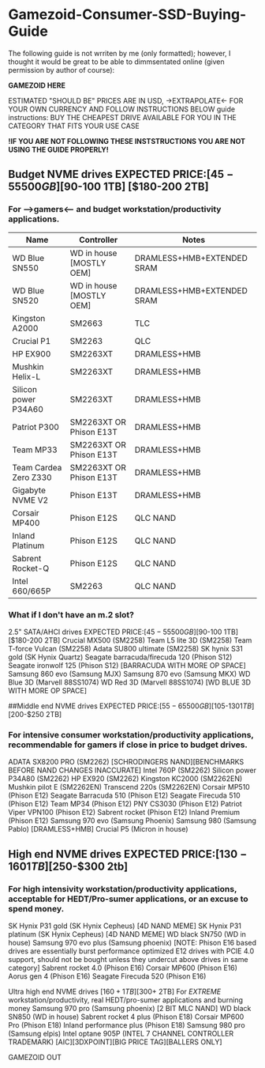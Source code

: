 # Gamezoid-Consumer-SSD-Buying-Guide

The following guide is not wrriten by me (only formatted); however, I thought it would be great to be able to dimmsentated online (given permission by author of course):

**GAMEZOID HERE**

ESTIMATED "SHOULD BE" PRICES ARE IN USD, ->EXTRAPOLATE<- FOR YOUR OWN CURRENCY AND FOLLOW INSTRUCTIONS BELOW
guide instructions: BUY THE CHEAPEST DRIVE AVAILABLE FOR YOU IN THE CATEGORY THAT FITS YOUR USE CASE

**!IF YOU ARE NOT FOLLOWING THESE INSTSTRUCTIONS YOU ARE NOT USING THE GUIDE PROPERLY!**

## Budget NVME drives EXPECTED PRICE:[$45-55 500GB] [$90-100 1TB] [$180-200 2TB]

### For -->gamers<-- and budget workstation/productivity applications.

  | Name                                      | Controller                             | Notes                            |
  | ----------------------------------------- | -------------------------------------- | -------------------------------- |
  | WD Blue SN550                             | WD in house [MOSTLY OEM]               | DRAMLESS+HMB+EXTENDED SRAM       |
  | WD Blue SN520                             | WD in house [MOSTLY OEM]               | DRAMLESS+HMB+EXTENDED SRAM       |
  | Kingston A2000                            | SM2663                                 | TLC                              |
  | Crucial P1                                | SM2263                                 | QLC                              |
  | HP EX900                                  | SM2263XT                               | DRAMLESS+HMB                     |
  | Mushkin Helix-L                           | SM2263XT                               | DRAMLESS+HMB                     |  
  | Silicon power P34A60                      | SM2263XT                               | DRAMLESS+HMB                     |
  | Patriot P300                              | SM2263XT OR Phison E13T                | DRAMLESS+HMB                     |
  | Team MP33                                 | SM2263XT OR Phison E13T                | DRAMLESS+HMB                     |
  | Team Cardea Zero Z330                     | SM2263XT OR Phison E13T                | DRAMLESS+HMB                     |
  | Gigabyte NVME V2                          | Phison E13T                            | DRAMLESS+HMB                     |
  | Corsair MP400                             | Phison E12S                            | QLC NAND                         |
  | Inland Platinum                           | Phison E12S                            | QLC NAND                         |
  | Sabrent Rocket-Q                          | Phison E12S                            | QLC NAND                         |
  | Intel 660/665P                            | SM2263                                 | QLC NAND                         |
  
  
  
### What if I don't have an m.2 slot?
2.5" SATA/AHCI drives EXPECTED PRICE:[$45-55 500GB][$90-100 1TB][$180-200 2TB]
Crucial MX500 (SM2258)
Team L5 lite 3D (SM2258)
Team T-force Vulcan (SM2258)
Adata SU800 ultimate (SM2258)
SK hynix S31 gold (SK Hynix Quartz)
Seagate barracuda/firecuda 120 (Phison S12)
Seagate ironwolf 125 (Phison S12) [BARRACUDA WITH MORE OP SPACE]
Samsung 860 evo (Samsung MJX)
Samsung 870 evo (Samsung MKX) 
WD Blue 3D (Marvell 88SS1074)
WD Red 3D (Marvell 88SS1074) [WD BLUE 3D WITH MORE OP SPACE]


##Middle end NVME drives EXPECTED PRICE:[$55-65 500GB][$105-$130 1TB][$200-$250 2TB]

### For intensive consumer workstation/productivity applications, recommendable for gamers if close in price to budget drives.
ADATA SX8200 PRO (SM2262) [SCHRODINGERS NAND][BENCHMARKS BEFORE NAND CHANGES INACCURATE]
Intel 760P (SM2262) 
Silicon power P34A80 (SM2262)
HP EX920 (SM2262)
Kingston KC2000 (SM2262EN)
Mushkin pilot E (SM2262EN)
Transcend 220s (SM2262EN)
Corsair MP510 (Phison E12)
Seagate Barracuda 510 (Phison E12)
Seagate Firecuda 510 (Phison E12)
Team MP34 (Phison E12)
PNY CS3030 (Phison E12)
Patriot Viper VPN100 (Phison E12)
Sabrent rocket (Phison E12)
Inland Premium (Phison E12) 
Samsung 970 evo (Samsung Phoenix) 
Samsung 980 (Samsung Pablo) [DRAMLESS+HMB] 
Crucial P5 (Micron in house) 

## High end NVME drives EXPECTED PRICE:[$130-160 1TB][$250-$300 2tb]

### For high intensivity workstation/productivity applications, acceptable for HEDT/Pro-sumer applications, or an excuse to spend money.	
SK Hynix P31 gold (SK Hynix Cepheus) [4D NAND MEME]
SK Hynix P31 platinum (SK Hynix Cepheus) [4D NAND MEME]
WD black SN750 (WD in house)
Samsung 970 evo plus (Samsung phoenix)
[NOTE: Phison E16 based drives are essentially burst performance optimized E12 drives with PCIE 4.0 support, should not be bought unless they undercut above drives in same category]
Sabrent rocket 4.0 (Phison E16)
Corsair MP600 (Phison E16)
Aorus gen 4 (Phison E16)
Seagate Firecuda 520 (Phison E16)



Ultra high end NVME drives [$160+ 1TB] [$300+ 2TB]
For *EXTREME* workstation/productivity, real HEDT/pro-sumer applications and burning money
Samsung 970 pro (Samsung phoenix) [2 BIT MLC NAND]
WD black SN850 (WD in house) 
Sabrent rocket 4 plus (Phison E18)
Corsair MP600 Pro (Phison E18)
Inland performance plus (Phison E18)
Samsung 980 pro (Samsung elpis)
Intel optane 905P (INTEL 7 CHANNEL CONTROLLER TRADEMARK) [AIC][3DXPOINT][BIG PRICE TAG][BALLERS ONLY]

GAMEZOID OUT




